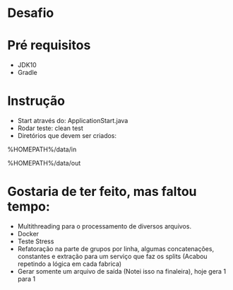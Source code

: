 # Desafio

# Pré requisitos
- JDK10
- Gradle

# Instrução

- Start através do: ApplicationStart.java
- Rodar teste: clean test
- Diretórios que devem ser criados:

%HOMEPATH%/data/in

%HOMEPATH%/data/out

# Gostaria de ter feito, mas faltou tempo:

- Multithreading para o processamento de diversos arquivos.
- Docker
- Teste Stress
- Refatoração na parte de grupos por linha, algumas concatenações, constantes e extração para um serviço que faz os splits (Acabou repetindo a lógica em cada fabrica)
- Gerar somente um arquivo de saída (Notei isso na finaleira), hoje gera 1 para 1
